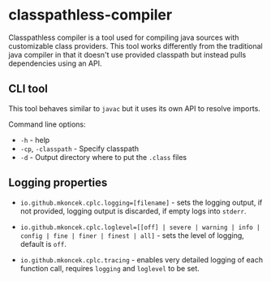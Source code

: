 # classpathless-compiler

Classpathless compiler is a tool used for compiling java sources with
customizable class providers. This tool works differently from the traditional
java compiler in that it doesn't use provided classpath but instead pulls
dependencies using an API.

## CLI tool

This tool behaves similar to `javac` but it uses its own API to resolve imports.

Command line options:

* `-h` - help
* `-cp`, `-classpath` - Specify classpath
* `-d` - Output directory where to put the `.class` files

## Logging properties

* `io.github.mkoncek.cplc.logging=[filename]` - sets the logging output, if not
provided, logging output is discarded, if empty logs into `stderr`.

* `io.github.mkoncek.cplc.loglevel=[[off] | severe | warning | info | config | fine | finer | finest | all]` -
sets the level of logging, default is `off`.

* `io.github.mkoncek.cplc.tracing` - enables very detailed logging of each
function call, requires `logging` and `loglevel` to be set.
